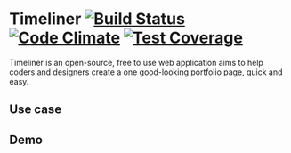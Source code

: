 # Timeliner [![Build Status](https://travis-ci.org/karimmtarek/timeliner.svg)](https://travis-ci.org/karimmtarek/timeliner)[![Code Climate](https://codeclimate.com/github/karimmtarek/timeliner/badges/gpa.svg)](https://codeclimate.com/github/karimmtarek/timeliner) [![Test Coverage](https://codeclimate.com/github/karimmtarek/timeliner/badges/coverage.svg)](https://codeclimate.com/github/karimmtarek/timeliner/coverage)

Timeliner is an open-source, free to use web application aims to help coders and designers create a one good-looking portfolio page, quick and easy.

## Use case

## Demo
